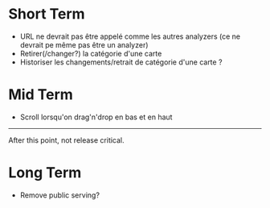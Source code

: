 # Short Term

  * URL ne devrait pas être appelé comme les autres analyzers (ce ne devrait pe même pas être un analyzer)
  * Retirer(/changer?) la catégorie d'une carte
  * Historiser les changements/retrait de catégorie d'une carte ?

# Mid Term

  * Scroll lorsqu'on drag'n'drop en bas et en haut

------------

After this point, not release critical.

# Long Term

  * Remove public serving?
